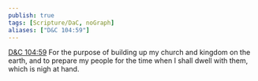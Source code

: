 ```yaml
---
publish: true
tags: [Scripture/DaC, noGraph]
aliases: ["D&C 104:59"]
---
```

[D&C 104:59](https://churchofjesuschrist.org/study/scriptures/dc-testament/dc/104?lang=eng&id=p59#p59) For the purpose of building up my church and kingdom on the earth, and to prepare my people for the time when I shall dwell with them, which is nigh at hand.
